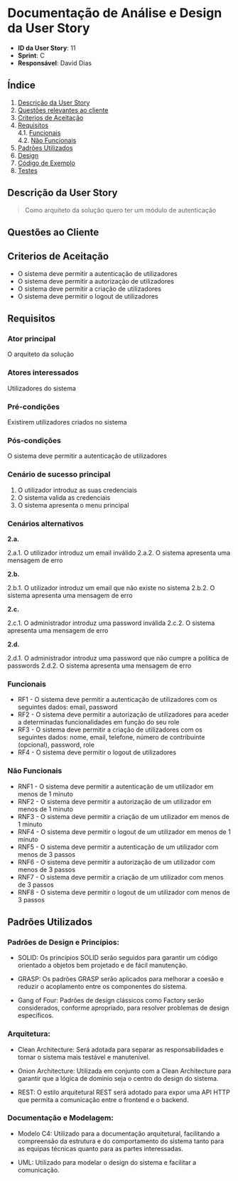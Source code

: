 # Documentação de Análise e Design da User Story

- **ID da User Story**: 11
- **Sprint**: C
- **Responsável**: David Dias

## Índice

1. [Descrição da User Story](#descrição-da-user-story)
2. [Questões relevantes ao cliente](#questões-ao-cliente)
3. [Criterios de Aceitação](#criterios-de-aceitação)  
4. [Requisitos](#requisitos)  
    4.1. [Funcionais](#funcionais)  
    4.2. [Não Funcionais](#não-funcionais)
5. [Padrões Utilizados](#padrões-utilizados)
6. [Design](#design)
7. [Código de Exemplo](#código-de-exemplo)
8. [Testes](#testes)

## Descrição da User Story

> Como arquiteto da solução quero ter um módulo de autenticação

## Questões ao Cliente

## Criterios de Aceitação

- O sistema deve permitir a autenticação de utilizadores
- O sistema deve permitir a autorização de utilizadores
- O sistema deve permitir a criação de utilizadores 
- O sistema deve permitir o logout de utilizadores

## Requisitos

### Ator principal

O arquiteto da solução

### Atores interessados

Utilizadores do sistema

### Pré-condições

Existirem utilizadores criados no sistema

### Pós-condições

O sistema deve permitir a autenticação de utilizadores

### Cenário de sucesso principal

1. O utilizador introduz as suas credenciais
2. O sistema valida as credenciais
3. O sistema apresenta o menu principal

### Cenários alternativos

**2.a.** 

2.a.1. O utilizador introduz um email inválido
2.a.2. O sistema apresenta uma mensagem de erro

**2.b.**

2.b.1. O utilizador introduz um email que não existe no sistema
2.b.2. O sistema apresenta uma mensagem de erro

**2.c.** 

2.c.1. O administrador introduz uma password inválida
2.c.2. O sistema apresenta uma mensagem de erro

**2.d.**

2.d.1. O administrador introduz uma password que não cumpre a politica de passwords
2.d.2. O sistema apresenta uma mensagem de erro


### Funcionais

- RF1 - O sistema deve permitir a autenticação de utilizadores com os seguintes dados: email, password
- RF2 - O sistema deve permitir a autorização de utilizadores para aceder a determinadas funcionalidades em função do seu role
- RF3 - O sistema deve permitir a criação de utilizadores com os seguintes dados: nome, email, telefone, número de contribuinte (opcional), password, role
- RF4 - O sistema deve permitir o logout de utilizadores

### Não Funcionais

- RNF1 - O sistema deve permitir a autenticação de um utilizador em menos de 1 minuto
- RNF2 - O sistema deve permitir a autorização de um utilizador em menos de 1 minuto
- RNF3 - O sistema deve permitir a criação de um utilizador em menos de 1 minuto
- RNF4 - O sistema deve permitir o logout de um utilizador em menos de 1 minuto
- RNF5 - O sistema deve permitir a autenticação de um utilizador com menos de 3 passos
- RNF6 - O sistema deve permitir a autorização de um utilizador com menos de 3 passos
- RNF7 - O sistema deve permitir a criação de um utilizador com menos de 3 passos
- RNF8 - O sistema deve permitir o logout de um utilizador com menos de 3 passos

## Padrões Utilizados

### Padrões de Design e Princípios:
- SOLID: Os princípios SOLID serão seguidos para garantir um código orientado a objetos bem projetado e de fácil manutenção.

- GRASP: Os padrões GRASP serão aplicados para melhorar a coesão e reduzir o acoplamento entre os componentes do sistema.

- Gang of Four: Padrões de design clássicos como Factory serão considerados, conforme apropriado, para resolver problemas de design específicos.

### Arquitetura:
- Clean Architecture: Será adotada para separar as responsabilidades e tornar o sistema mais testável e manutenível.

- Onion Architecture: Utilizada em conjunto com a Clean Architecture para garantir que a lógica de domínio seja o centro do design do sistema.

- REST: O estilo arquitetural REST será adotado para expor uma API HTTP que permita a comunicação entre o frontend e o backend.

### Documentação e Modelagem:
- Modelo C4: Utilizado para a documentação arquitetural, facilitando a compreensão da estrutura e do comportamento do sistema tanto para as equipas técnicas quanto para as partes interessadas.

- UML: Utilizado para modelar o design do sistema e facilitar a comunicação.